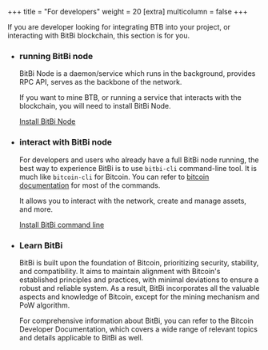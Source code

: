 +++
title = "For developers"
weight = 20
[extra]
multicolumn = false
+++

If you are developer looking for integrating BTB into your project, or interacting with BitBi blockchain, this section is for you.

* ### running BitBi node
  
    BitBi Node is a daemon/service which runs in the background, provides RPC API, serves as the backbone of the network.
  
    If you want to mine BTB, or running a service that interacts with the blockchain, you will need to install BitBi Node.
    
    <a href="/install#node" class="button button-secondary">Install BitBi Node</a>

* ### interact with BitBi node
  
    For developers and users who already have a full BitBi node running, the best way to experience BitBi is to use `bitbi-cli` command-line tool. It is much like `bitcoin-cli` for Bitcoin. You can refer to [bitcoin documentation](https://developer.bitcoin.org/reference/rpc/index.html) for most of the commands.
    
    It allows you to interact with the network, create and manage assets, and more.
    
    <a href="/install#cmd" class="button button-secondary">Install BitBi command line</a>

* ### Learn BitBi

  BitBi is built upon the foundation of Bitcoin, prioritizing security, stability, and compatibility. It aims to maintain alignment with Bitcoin's established principles and practices, with minimal deviations to ensure a robust and reliable system. As a result, BitBi incorporates all the valuable aspects and knowledge of Bitcoin, except for the mining mechanism and PoW algorithm.

  For comprehensive information about BitBi, you can refer to the Bitcoin Developer Documentation, which covers a wide range of relevant topics and details applicable to BitBi as well.